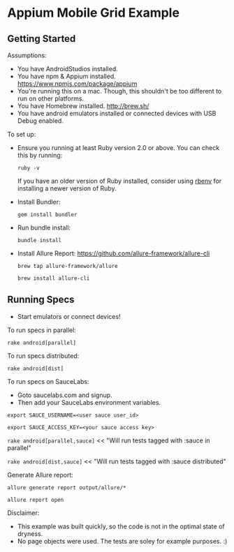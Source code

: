 # Appium Mobile Grid Example

## Getting Started

Assumptions:
  * You have AndroidStudios installed.
  * You have npm & Appium installed. https://www.npmjs.com/package/appium
  * You're running this on a mac. Though, this shouldn't be too different to run on other platforms.
  * You have Homebrew installed. http://brew.sh/
  * You have android emulators installed or connected devices with USB Debug enabled.

To set up:

* Ensure you running at least Ruby version 2.0 or above. You can check this by
  running:

  `ruby -v`

  If you have an older version of Ruby installed, consider using
  [rbenv](https://github.com/sstephenson/rbenv) for installing a newer version
  of Ruby.

* Install Bundler:

  `gem install bundler`

* Run bundle install:

  `bundle install`

* Install Allure Report: https://github.com/allure-framework/allure-cli

  `brew tap allure-framework/allure`
  
  `brew install allure-cli`

## Running Specs

* Start emulators or connect devices!

To run specs in parallel: 

  `rake android[parallel]`
 
To run specs distributed:

  `rake android[dist]`

To run specs on SauceLabs:
  * Goto saucelabs.com and signup.
  * Then add your SauceLabs environment variables.
  
  `export SAUCE_USERNAME=<user sauce user_id>`
  
  `export SAUCE_ACCESS_KEY=<your sauce access key>`

  `rake android[parallel,sauce]` << "Will run tests tagged with :sauce in parallel"
  
  `rake android[dist,sauce]` << "Will run tests tagged with :sauce distributed"
   
Generate Allure report:

  `allure generate report output/allure/*`
  
  `allure report open`

Disclaimer:
  * This example was built quickly, so the code is not in the optimal state of dryness.
  * No page objects were used. The tests are soley for example purposes. :)
